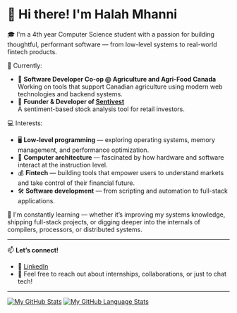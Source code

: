# 👋 Hi there! I'm Halah Mhanni

🎓 I'm a 4th year Computer Science student with a passion for building thoughtful, performant software — from low-level systems to real-world fintech products.

🚀 Currently:
- 🧪 **Software Developer Co-op @ Agriculture and Agri-Food Canada**  
   Working on tools that support Canadian agriculture using modern web technologies and backend systems.
- 🧠 **Founder & Developer of [Sentivest](https://github.com/your-sentivest-repo)**  
   A sentiment-based stock analysis tool for retail investors.

💻 Interests:
- 🖥️ **Low-level programming** — exploring operating systems, memory management, and performance optimization.
- 🧩 **Computer architecture** — fascinated by how hardware and software interact at the instruction level.
- 💰 **Fintech** — building tools that empower users to understand markets and take control of their financial future.
- 🛠️ **Software development** — from scripting and automation to full-stack applications.

🌱 I'm constantly learning — whether it’s improving my systems knowledge, shipping full-stack projects, or digging deeper into the internals of compilers, processors, or distributed systems.

---

📫 **Let’s connect!**
- 💼 [LinkedIn](https://www.linkedin.com/in/halah-mhanni)
- 💌 Feel free to reach out about internships, collaborations, or just to chat tech!

---

[![My GitHub Stats](https://github-readme-stats.vercel.app/api/?=hal4h=jasongaylord&count_private=true&theme=tokyonight&showicons=true)]()
[![My GitHub Language Stats](https://github-readme-stats.vercel.app/api/top-langs/?hal4h=jasongaylord&langs_count=5&theme=tokyonight)]()

